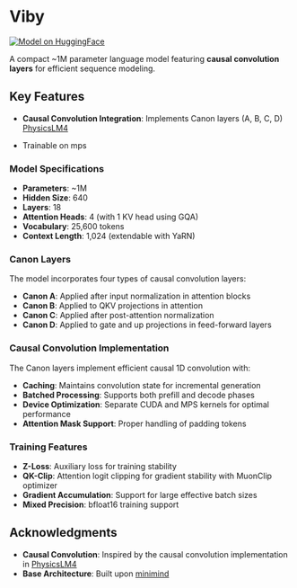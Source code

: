 # Viby

[![Model on HuggingFace](https://img.shields.io/badge/%F0%9F%A4%97%20Hugging%20Face-Model-blue)](https://huggingface.co/JohanLi233/viby)

A compact ~1M parameter language model featuring **causal convolution layers** for efficient sequence modeling.

## Key Features

- **Causal Convolution Integration**: Implements Canon layers (A, B, C, D) [PhysicsLM4](https://github.com/facebookresearch/PhysicsLM4)

- Trainable on mps

### Model Specifications
- **Parameters**: ~1M 
- **Hidden Size**: 640
- **Layers**: 18
- **Attention Heads**: 4 (with 1 KV head using GQA)
- **Vocabulary**: 25,600 tokens
- **Context Length**: 1,024 (extendable with YaRN)

### Canon Layers
The model incorporates four types of causal convolution layers:
- **Canon A**: Applied after input normalization in attention blocks
- **Canon B**: Applied to QKV projections in attention
- **Canon C**: Applied after post-attention normalization 
- **Canon D**: Applied to gate and up projections in feed-forward layers


### Causal Convolution Implementation
The Canon layers implement efficient causal 1D convolution with:
- **Caching**: Maintains convolution state for incremental generation
- **Batched Processing**: Supports both prefill and decode phases
- **Device Optimization**: Separate CUDA and MPS kernels for optimal performance
- **Attention Mask Support**: Proper handling of padding tokens

### Training Features
- **Z-Loss**: Auxiliary loss for training stability
- **QK-Clip**: Attention logit clipping for gradient stability with MuonClip optimizer
- **Gradient Accumulation**: Support for large effective batch sizes
- **Mixed Precision**: bfloat16 training support

## Acknowledgments

- **Causal Convolution**: Inspired by the causal convolution implementation in [PhysicsLM4](https://github.com/facebookresearch/PhysicsLM4)
- **Base Architecture**: Built upon [minimind](https://github.com/jingyaogong/minimind)
